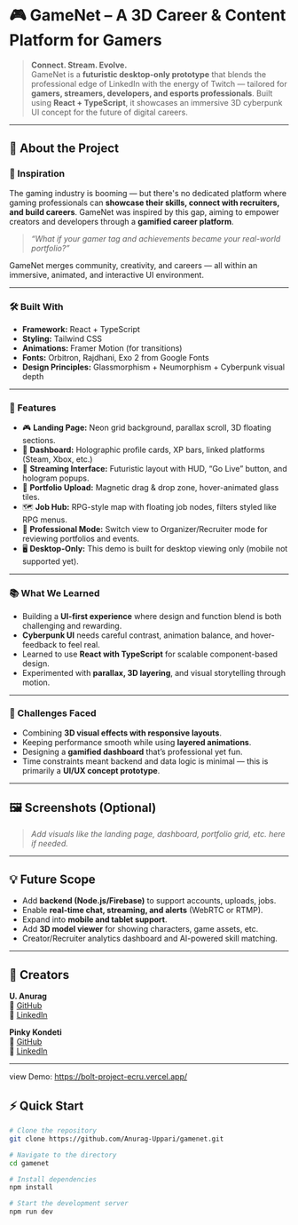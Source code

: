 # 🎮 GameNet – A 3D Career & Content Platform for Gamers

> **Connect. Stream. Evolve.**  
> GameNet is a **futuristic desktop-only prototype** that blends the professional edge of LinkedIn with the energy of Twitch — tailored for **gamers, streamers, developers, and esports professionals**. Built using **React + TypeScript**, it showcases an immersive 3D cyberpunk UI concept for the future of digital careers.

---

## 🌟 About the Project

### 🚀 Inspiration

The gaming industry is booming — but there's no dedicated platform where gaming professionals can **showcase their skills, connect with recruiters, and build careers**. GameNet was inspired by this gap, aiming to empower creators and developers through a **gamified career platform**.

> _“What if your gamer tag and achievements became your real-world portfolio?”_

GameNet merges community, creativity, and careers — all within an immersive, animated, and interactive UI environment.

---

### 🛠️ Built With

- **Framework:** React + TypeScript
- **Styling:** Tailwind CSS
- **Animations:** Framer Motion (for transitions)
- **Fonts:** Orbitron, Rajdhani, Exo 2 from Google Fonts
- **Design Principles:** Glassmorphism + Neumorphism + Cyberpunk visual depth

---

### 📐 Features

- 🎮 **Landing Page:** Neon grid background, parallax scroll, 3D floating sections.
- 🧠 **Dashboard:** Holographic profile cards, XP bars, linked platforms (Steam, Xbox, etc.)
- 📡 **Streaming Interface:** Futuristic layout with HUD, “Go Live” button, and hologram popups.
- 📁 **Portfolio Upload:** Magnetic drag & drop zone, hover-animated glass tiles.
- 🗺️ **Job Hub:** RPG-style map with floating job nodes, filters styled like RPG menus.
- 🧪 **Professional Mode:** Switch view to Organizer/Recruiter mode for reviewing portfolios and events.
- 🖥️ **Desktop-Only:** This demo is built for desktop viewing only (mobile not supported yet).

---

### 📚 What We Learned

- Building a **UI-first experience** where design and function blend is both challenging and rewarding.
- **Cyberpunk UI** needs careful contrast, animation balance, and hover-feedback to feel real.
- Learned to use **React with TypeScript** for scalable component-based design.
- Experimented with **parallax, 3D layering**, and visual storytelling through motion.

---

### 🧗 Challenges Faced

- Combining **3D visual effects with responsive layouts**.
- Keeping performance smooth while using **layered animations**.
- Designing a **gamified dashboard** that’s professional yet fun.
- Time constraints meant backend and data logic is minimal — this is primarily a **UI/UX concept prototype**.

---

## 🖼️ Screenshots (Optional)
> _Add visuals like the landing page, dashboard, portfolio grid, etc. here if needed._

---

## 💡 Future Scope

- Add **backend (Node.js/Firebase)** to support accounts, uploads, jobs.
- Enable **real-time chat, streaming, and alerts** (WebRTC or RTMP).
- Expand into **mobile and tablet support**.
- Add **3D model viewer** for showing characters, game assets, etc.
- Creator/Recruiter analytics dashboard and AI-powered skill matching.

---

## 👥 Creators

**U. Anurag**  
🔗 [GitHub](https://github.com/Anurag-Uppari)  
🔗 [LinkedIn](https://www.linkedin.com/in/anurag-uppari-1051982a2/)

**Pinky Kondeti**  
🔗 [GitHub](https://github.com/pinkykondeti)  
🔗 [LinkedIn](https://www.linkedin.com/in/pinky-kondeti-721a36286/)

---
view Demo: https://bolt-project-ecru.vercel.app/
## ⚡ Quick Start

```bash
# Clone the repository
git clone https://github.com/Anurag-Uppari/gamenet.git

# Navigate to the directory
cd gamenet

# Install dependencies
npm install

# Start the development server
npm run dev
